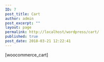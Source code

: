 ```yaml
---
ID: 7
post_title: Cart
author: admin
post_excerpt: ""
layout: page
permalink: http://localhost/wordpress/cart/
published: true
post_date: 2018-03-21 12:22:41
---
```

[woocommerce_cart]